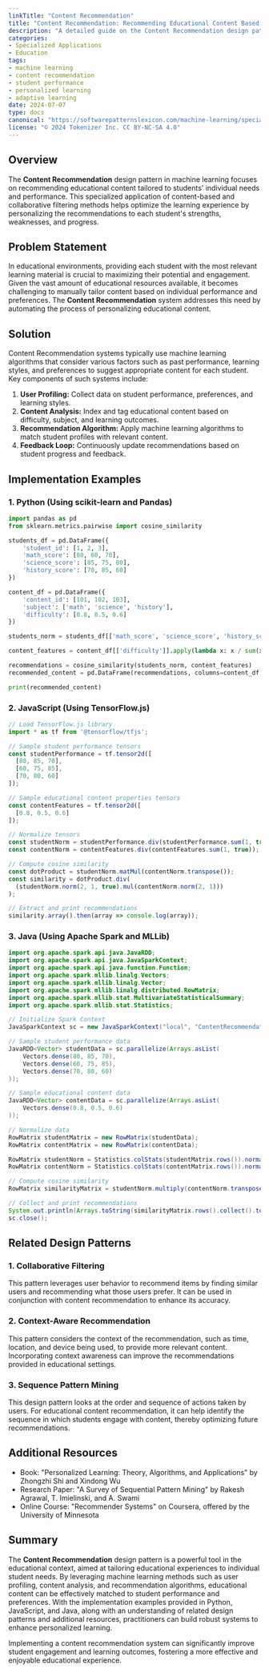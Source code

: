 ```yaml
---
linkTitle: "Content Recommendation"
title: "Content Recommendation: Recommending Educational Content Based on Student Needs and Performance"
description: "A detailed guide on the Content Recommendation design pattern, which focuses on recommending educational material tailored to a student's needs and performance in educational settings."
categories:
- Specialized Applications
- Education
tags:
- machine learning
- content recommendation
- student performance
- personalized learning
- adaptive learning
date: 2024-07-07
type: docs
canonical: "https://softwarepatternslexicon.com/machine-learning/specialized-applications/education/content-recommendation"
license: "© 2024 Tokenizer Inc. CC BY-NC-SA 4.0"
---
```


## Overview

The **Content Recommendation** design pattern in machine learning focuses on recommending educational content tailored to students' individual needs and performance. This specialized application of content-based and collaborative filtering methods helps optimize the learning experience by personalizing the recommendations to each student's strengths, weaknesses, and progress.

## Problem Statement

In educational environments, providing each student with the most relevant learning material is crucial to maximizing their potential and engagement. Given the vast amount of educational resources available, it becomes challenging to manually tailor content based on individual performance and preferences. The **Content Recommendation** system addresses this need by automating the process of personalizing educational content.

## Solution

Content Recommendation systems typically use machine learning algorithms that consider various factors such as past performance, learning styles, and preferences to suggest appropriate content for each student. Key components of such systems include:

1. **User Profiling:** Collect data on student performance, preferences, and learning styles.
2. **Content Analysis:** Index and tag educational content based on difficulty, subject, and learning outcomes.
3. **Recommendation Algorithm:** Apply machine learning algorithms to match student profiles with relevant content.
4. **Feedback Loop:** Continuously update recommendations based on student progress and feedback.

## Implementation Examples

### 1. Python (Using scikit-learn and Pandas)

```python
import pandas as pd
from sklearn.metrics.pairwise import cosine_similarity

students_df = pd.DataFrame({
    'student_id': [1, 2, 3],
    'math_score': [80, 60, 70],
    'science_score': [85, 75, 80],
    'history_score': [70, 85, 60]
})

content_df = pd.DataFrame({
    'content_id': [101, 102, 103],
    'subject': ['math', 'science', 'history'],
    'difficulty': [0.8, 0.5, 0.6]
})

students_norm = students_df[['math_score', 'science_score', 'history_score']].apply(lambda x: x / sum(x), axis=1)

content_features = content_df[['difficulty']].apply(lambda x: x / sum(x), axis=1)

recommendations = cosine_similarity(students_norm, content_features)
recommended_content = pd.DataFrame(recommendations, columns=content_df['content_id'])

print(recommended_content)
```

### 2. JavaScript (Using TensorFlow.js)

```javascript
// Load TensorFlow.js library
import * as tf from '@tensorflow/tfjs';

// Sample student performance tensors
const studentPerformance = tf.tensor2d([
  [80, 85, 70],
  [60, 75, 85],
  [70, 80, 60]
]);

// Sample educational content properties tensors
const contentFeatures = tf.tensor2d([
  [0.8, 0.5, 0.6]
]);

// Normalize tensors
const studentNorm = studentPerformance.div(studentPerformance.sum(1, true));
const contentNorm = contentFeatures.div(contentFeatures.sum(1, true));

// Compute cosine similarity
const dotProduct = studentNorm.matMul(contentNorm.transpose());
const similarity = dotProduct.div(
  (studentNorm.norm(2, 1, true).mul(contentNorm.norm(2, 1)))
);

// Extract and print recommendations
similarity.array().then(array => console.log(array));
```

### 3. Java (Using Apache Spark and MLLib)

```java
import org.apache.spark.api.java.JavaRDD;
import org.apache.spark.api.java.JavaSparkContext;
import org.apache.spark.api.java.function.Function;
import org.apache.spark.mllib.linalg.Vectors;
import org.apache.spark.mllib.linalg.Vector;
import org.apache.spark.mllib.linalg.distributed.RowMatrix;
import org.apache.spark.mllib.stat.MultivariateStatisticalSummary;
import org.apache.spark.mllib.stat.Statistics;

// Initialize Spark Context
JavaSparkContext sc = new JavaSparkContext("local", "ContentRecommendation");

// Sample student performance data
JavaRDD<Vector> studentData = sc.parallelize(Arrays.asList(
    Vectors.dense(80, 85, 70),
    Vectors.dense(60, 75, 85),
    Vectors.dense(70, 80, 60)
));

// Sample educational content data
JavaRDD<Vector> contentData = sc.parallelize(Arrays.asList(
    Vectors.dense(0.8, 0.5, 0.6)
));

// Normalize data
RowMatrix studentMatrix = new RowMatrix(studentData);
RowMatrix contentMatrix = new RowMatrix(contentData);

RowMatrix studentNorm = Statistics.colStats(studentMatrix.rows()).normalizedRows();
RowMatrix contentNorm = Statistics.colStats(contentMatrix.rows()).normalizedRows();

// Compute cosine similarity
RowMatrix similarityMatrix = studentNorm.multiply(contentNorm.transpose());

// Collect and print recommendations
System.out.println(Arrays.toString(similarityMatrix.rows().collect().toArray()));
sc.close();
```

## Related Design Patterns

### 1. **Collaborative Filtering**

This pattern leverages user behavior to recommend items by finding similar users and recommending what those users prefer. It can be used in conjunction with content recommendation to enhance its accuracy.

### 2. **Context-Aware Recommendation**

This pattern considers the context of the recommendation, such as time, location, and device being used, to provide more relevant content. Incorporating context awareness can improve the recommendations provided in educational settings.

### 3. **Sequence Pattern Mining**

This design pattern looks at the order and sequence of actions taken by users. For educational content recommendation, it can help identify the sequence in which students engage with content, thereby optimizing future recommendations.

## Additional Resources

- Book: "Personalized Learning: Theory, Algorithms, and Applications" by Zhongzhi Shi and Xindong Wu
- Research Paper: "A Survey of Sequential Pattern Mining" by Rakesh Agrawal, T. Imielinski, and A. Swami
- Online Course: "Recommender Systems" on Coursera, offered by the University of Minnesota

## Summary

The **Content Recommendation** design pattern is a powerful tool in the educational context, aimed at tailoring educational experiences to individual student needs. By leveraging machine learning methods such as user profiling, content analysis, and recommendation algorithms, educational content can be effectively matched to student performance and preferences. With the implementation examples provided in Python, JavaScript, and Java, along with an understanding of related design patterns and additional resources, practitioners can build robust systems to enhance personalized learning.

Implementing a content recommendation system can significantly improve student engagement and learning outcomes, fostering a more effective and enjoyable educational experience.
